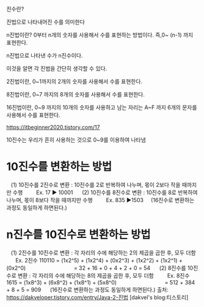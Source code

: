 진수란?

진법으로 나타내어진 수를 의미한다

n진법이란? 0부터 n개의 숫자를 사용해서 수를 표현하는 방법이다. 즉,0~ (n-1) 까지 표현한다.

n진법으로 나타낸 수가 n진수이다.

 

이것을 알면 각 진법을 간단히 생각할 수 있다.

2진법이란, 0~1까지의 2개의 숫자를 사용해서 수를 표현한다.

8진법이란, 0~7 까지의 8개의 숫자를 사용해서 수를 표현한다.

16진법이란, 0~9 까지의 10개의 숫자를 사용하고 남는 자리는 A~F 까지 6개의 문자를 사용해서 수를 표현한다.

https://itbeginner2020.tistory.com/17

















10진수는 우리가 흔히 사용하는 것으로 0~9를 이용하여 나타냄
 
# 10진수를 변환하는 방법
   (1) 10진수를 2진수로 변환 : 10진수를 2로 반복하여 나누며, 몫이 2보다 작을 때까지만 수행
        Ex. 17 ▶ 10001
 
   (2) 10진수를 8진수로 변환 : 10진수를 8로 반복하여 나누며, 몫이 8보다 작을 때까지만 수행
        Ex. 835 ▶1503
 
  (16진수로 변환하는 과정도 동일하게 하면된다.)
 
# n진수를 10진수로 변환하는 방법
   (1) 2진수를 10진수로 변환 : 각 자리의 수에 해당하는 2의 제곱을 곱한 후, 모두 더함
        Ex. 2진수 110110 = (1x2^5) + (1x2^4) + (0x2^3) + (1x2^2) + (1x2^1) + (0x2^0)
                               = 32 + 16 + 0 + 4 + 2 + 0 = 54
 
   (2) 8진수를 10진수로 변환 : 각 자리의 수에 해당하는 8의 제곱을 곱한 후, 모두 더함
        Ex. 8진수 1615 = (1x8^3) + (6x8^2) + (1x8^1) + (5x8^0)
                               = 512 + 384 + 8 + 5 = 909
 
   (16진수로 변환하는 과정도 동일하게 하면된다.)
출처: https://dakveloper.tistory.com/entry/Java-2-진법 [dakvel's blog:티스토리]
